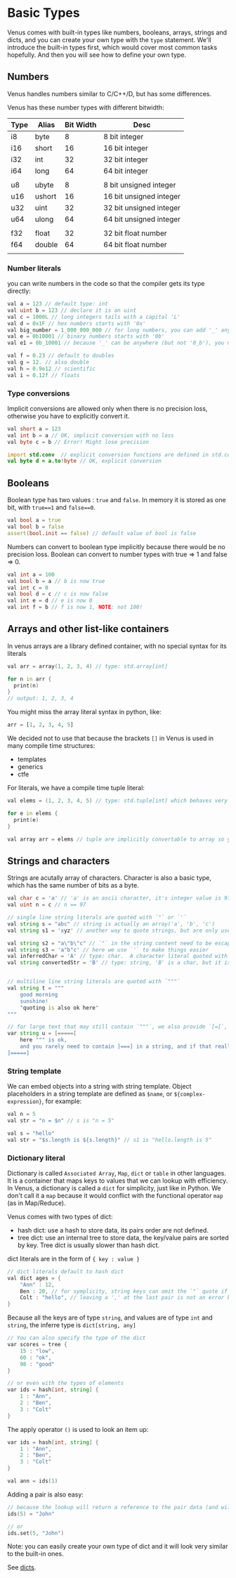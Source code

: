 # Basic Types 
Venus comes with built-in types like numbers, booleans, arrays, strings and dicts, and you can create your own type with the `type` statement. We'll introduce the built-in types first, which would cover most common tasks hopefully. And then you will see how to define your own type.

## Numbers

Venus handles numbers similar to C/C++/D, but has some differences.

Venus has these number types with different bitwidth:

| Type | Alias | Bit Width | Desc |
| --- | --- | --- | --- |
| i8 | byte | 8 | 8 bit integer |
| i16 | short | 16 | 16 bit integer |
| i32 | int | 32 | 32 bit integer |
| i64 | long | 64 | 64 bit integer |
|    |  | | |
| u8 | ubyte | 8 | 8 bit unsigned integer |
| u16 | ushort | 16 | 16 bit unsigned integer |
| u32 | uint | 32 | 32 bit unsigned integer |
| u64 | ulong | 64 | 64 bit unsigned integer |
| | | | |
| f32 | float | 32 | 32 bit float number |
| f64 | double | 64 | 64 bit float number |
| | | | |

### Number literals

you can write numbers in the code so that the compiler gets its type directly:

```d
val a = 123 // default type: int
val uint b = 123 // declare it is an uint
val c = 1000L // long integers tails with a capital 'L'
val d = 0x1F // hex numbers starts with '0x'
val big_number = 1_000_000_000 // for long numbers, you can add '_' anywhere to make it clearer
val e = 0b10001 // binary numbers starts with '0b'
val e1 = 0b_10001 // because '_' can be anywhere (but not '0_b'), you might want it after '0b' to make it more clear.

val f = 0.23 // default to doubles
val g = 12. // also double
val h = 0.9e12 // scientific
val i = 0.12f // floats
```

### Type conversions

Implicit conversions are allowed only when there is no precision loss, otherwise you have to explicitly convert it.

```d
val short a = 123 
val int b = a // OK, implicit conversion with no loss
val byte c = b // Error! Might lose precision

import std.conv  // explicit conversion functions are defined in std.conv module
val byte d = a.to!byte // OK, explicit conversion
```

## Booleans

Boolean type has two values : `true` and `false`. In memory it is stored as one bit, with `true==1` and `false==0`.

```d
val bool a = true
val bool b = false
assert(bool.init == false) // default value of bool is false
```

Numbers can convert to boolean type implicitly because there would be no precision loss.
Boolean can convert to number types with true => 1 and false => 0.

```d
val int a = 100
val bool b = a // b is now true
val int c = 0
val bool d = c // c is now false
val int e = d // e is now 0
val int f = b // f is now 1, NOTE: not 100!
```

## Arrays and other list-like containers

In venus arrays are a library defined container, with no special syntax for its literals

```d
val arr = array(1, 2, 3, 4) // type: std.array[int]

for n in arr {
  print(n)
}
// output: 1, 2, 3, 4
```

You might miss the array literal syntax in python, like:

```python
arr = [1, 2, 3, 4, 5]
```

We decided not to use that because the brackets `[]` in Venus is used in many compile time structures:

- templates
- generics
- ctfe

For literals, we have a compile time tuple literal:

```d
val elems = (1, 2, 3, 4, 5) // type: std.tuple[int] which behaves very much like static array in C, but it is immutable.

for e in elems {
  print(e)
}

val array arr = elems // tuple are implicitly convertable to array so you can use it just like it is an array.

```

## Strings and characters

Strings are acutally array of characters.
Character is also a basic type, which has the same number of bits as a byte.

```d
val char c = 'a' // 'a' is an ascii character, it's integer value is 97
val uint n = c // n == 97

// single line string literals are quoted with `"` or `'`
val string s = "abc" // string is actually an array('a', 'b', 'c')
val string s1 = 'xyz' // another way to quote strings, but are only used when using `"` is cumbersome because we have `"` in the string

val string s2 = "a\"b\"c" // `"` in the string content need to be escaped with `\"`
val string s3 = 'a"b"c' // here we use `'` to make things easier
val inferredChar = 'A' // type: char.  A character literal quoted with `'` is infered as char, unless we specify the type string, it will implicitly convert
val string convertedStr = 'B' // type: string, 'B' is a char, but it is implicitly converted to a string


// multiline line string literals are quoted with `"""`
val string t = """
	good morning
	sunshine!
	"quoting is also ok here"
"""

// for large text that may still contain `"""`, we also provide `[=[`, `]=]`, `[==[`, `]==]`, `[===[`, `]===]` and the like.
var string u = [=====[
	here """ is ok,
	and you rarely need to contain ]===] in a string, and if that really happens, you quote it with a longer one
]=====]
```

### String template

We can embed objects into a string with string template.
Object placeholders in a string template are defined as `$name`, or `${complex-expression}`, for example:

```d
val n = 5
val str = "n = $n" // s is "n = 5"

val s = "hello"
val str = "$s.length is ${s.length}" // s1 is "hello.length is 5"
```

### Dictionary literal

Dictionary is called `Associated Array`, `Map`, `dict` or `table` in other languages. It is a container that maps keys to values that we can lookup with efficiency.
In Venus, a dictionary is called a `dict` for simplicity, just like in Python. We don't call it a `map` because it would conflict with the functional operator `map` (as in Map/Reduce).

Venus comes with two types of dict:

- hash dict: use a hash to store data, its pairs order are not defined.
- tree dict: use an internal tree to store data, the key/value pairs are sorted by key. Tree dict is usually slower than hash dict.

dict literals are in the form of `{ key : value }`

```d
// dict literals default to hash dict
val dict ages = {
	"Ann" : 12,  
	Ben : 20, // for symplicity, string keys can omit the `"` quote if it has no white space.
	Colt : "hello", // leaving a ',' at the last pair is not an error because this will make it very easy to modify dict literals
}  

```

Because all the keys are of type `string`, and values are of type `int` and `string`, the inferre type is `dict[string, any]`

```d
// You can also specify the type of the dict
var scores = tree {
	15 : "low",
	60 : "ok",
	98 : "good"
}

// or even with the types of elements
var ids = hash[int, string] {
	1 : "Ann",
	2 : "Ben",
	3 : "Colt"
}

```

The apply operator `()` is used to look an item up:

```d
var ids = hash[int, string] {
	1 : "Ann",
	2 : "Ben",
	3 : "Colt"
}

val ann = ids(1)
```

Adding a pair is also easy:

```d
// because the lookup will return a reference to the pair data (and will create one if it does not exist)
ids(5) = "John"

// or
ids.set(5, "John")
```

Note: you can easily create your own type of dict and it will look very similar to the built-in ones.

See [dicts](dicts.md).

